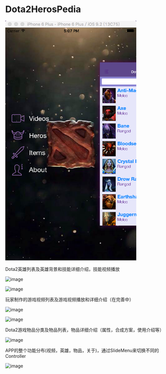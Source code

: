 # Dota2HerosPedia

![image](https://github.com/haifuyun/Dota2HerosPedia/blob/master/ShowGIF/slideMenu.png?raw=true)


Dota2英雄列表及英雄背景和技能详细介绍，技能视频播放


![image](https://github.com/haifuyun/Dota2HerosPedia/blob/master/ShowGIF/01.gif?raw=true)

![image](https://github.com/haifuyun/Dota2HerosPedia/blob/master/ShowGIF/02.gif?raw=true)

玩家制作的游戏视频列表及游戏视频播放和详细介绍（在完善中）

![image](https://github.com/haifuyun/Dota2HerosPedia/blob/master/ShowGIF/03.gif?raw=true)

![image](https://github.com/haifuyun/Dota2HerosPedia/blob/master/ShowGIF/04.gif?raw=true)

Dota2游戏物品分类及物品列表，物品详细介绍（属性，合成方案，使用介绍等）

![image](https://github.com/haifuyun/Dota2HerosPedia/blob/master/ShowGIF/05.gif?raw=true)

APP的整个功能分布(视频，英雄，物品，关于)，通过SlideMenu来切换不同的Controller

![image](https://github.com/haifuyun/Dota2HerosPedia/blob/master/ShowGIF/06.gif?raw=true)



